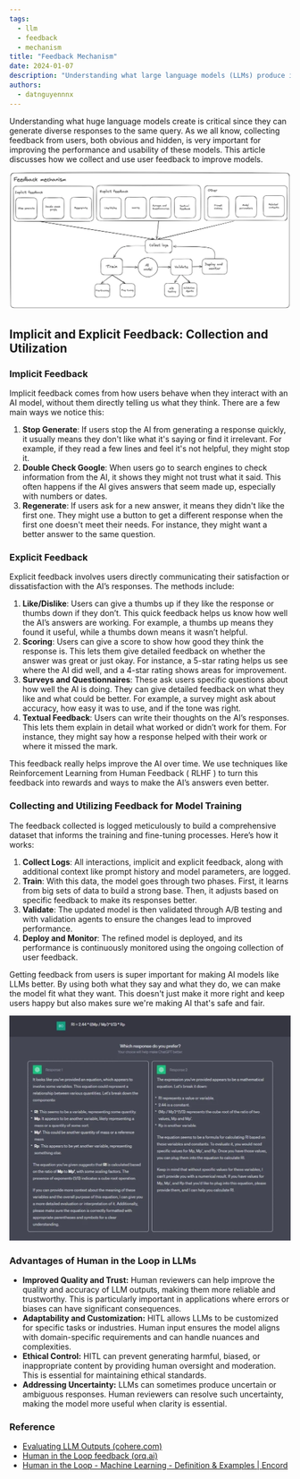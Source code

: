```yaml
---
tags:
  - llm
  - feedback
  - mechanism
title: "Feedback Mechanism"
date: 2024-01-07
description: "Understanding what large language models (LLMs) produce is important because they can give different answers to the same question. Collecting user feedback, both obvious and hidden, is key to improving these models. Implicit feedback includes actions like stopping the AI, checking Google, or regenerating responses. Explicit feedback involves direct input like likes, scores, surveys, and textual comments. This feedback helps improve AI through techniques like Reinforcement Learning from Human Feedback (RLHF). The process involves collecting logs, training, validating, deploying, and monitoring. Human-in-the-loop (HITL) feedback ensures quality, customization, ethical control, and clarity in LLMs."
authors:
  - datnguyennnx
---
```


Understanding what huge language models create is critical since they can generate diverse responses to the same query. As we all know, collecting feedback from users, both obvious and hidden, is very important for improving the performance and usability of these models. This article discusses how we collect and use user feedback to improve models.

![Feedback Diagram](assets/Feedback-mechanism.webp)

## Implicit and Explicit Feedback: Collection and Utilization
### Implicit Feedback
Implicit feedback comes from how users behave when they interact with an AI model, without them directly telling us what they think. There are a few main ways we notice this:

1. **Stop Generate**: If users stop the AI from generating a response quickly, it usually means they don't like what it's saying or find it irrelevant. For example, if they read a few lines and feel it's not helpful, they might stop it.
2. **Double Check Google**: When users go to search engines to check information from the AI, it shows they might not trust what it said. This often happens if the AI gives answers that seem made up, especially with numbers or dates.
3. **Regenerate**: If users ask for a new answer, it means they didn't like the first one. They might use a button to get a different response when the first one doesn't meet their needs. For instance, they might want a better answer to the same question.

### Explicit Feedback
Explicit feedback involves users directly communicating their satisfaction or dissatisfaction with the AI’s responses. The methods include:

1. **Like/Dislike**: Users can give a thumbs up if they like the response or thumbs down if they don’t. This quick feedback helps us know how well the AI’s answers are working. For example, a thumbs up means they found it useful, while a thumbs down means it wasn’t helpful.
2. **Scoring**: Users can give a score to show how good they think the response is. This lets them give detailed feedback on whether the answer was great or just okay. For instance, a 5-star rating helps us see where the AI did well, and a 4-star rating shows areas for improvement.
3. **Surveys and Questionnaires**: These ask users specific questions about how well the AI is doing. They can give detailed feedback on what they like and what could be better. For example, a survey might ask about accuracy, how easy it was to use, and if the tone was right.
4. **Textual Feedback**: Users can write their thoughts on the AI’s responses. This lets them explain in detail what worked or didn’t work for them. For instance, they might say how a response helped with their work or where it missed the mark.

This feedback really helps improve the AI over time. We use techniques like Reinforcement Learning from Human Feedback ( RLHF ) to turn this feedback into rewards and ways to make the AI’s answers even better.

### Collecting and Utilizing Feedback for Model Training
The feedback collected is logged meticulously to build a comprehensive dataset that informs the training and fine-tuning processes. Here’s how it works:

1. **Collect Logs**: All interactions, implicit and explicit feedback, along with additional context like prompt history and model parameters, are logged.
2. **Train**: With this data, the model goes through two phases. First, it learns from big sets of data to build a strong base. Then, it adjusts based on specific feedback to make its responses better.
3. **Validate**: The updated model is then validated through A/B testing and with validation agents to ensure the changes lead to improved performance.
4. **Deploy and Monitor**: The refined model is deployed, and its performance is continuously monitored using the ongoing collection of user feedback.

Getting feedback from users is super important for making AI models like LLMs better. By using both what they say and what they do, we can make the model fit what they want. This doesn't just make it more right and keep users happy but also makes sure we're making AI that's safe and fair.

![Figure: ChatGPT asked user to choose response.](assets/Draft-choosing.webp)

### Advantages of Human in the Loop in LLMs
- **Improved Quality and Trust:** Human reviewers can help improve the quality and accuracy of LLM outputs, making them more reliable and trustworthy. This is particularly important in applications where errors or biases can have significant consequences.
- **Adaptability and Customization:** HITL allows LLMs to be customized for specific tasks or industries. Human input ensures the model aligns with domain-specific requirements and can handle nuances and complexities.
- **Ethical Control:** HITL can prevent generating harmful, biased, or inappropriate content by providing human oversight and moderation. This is essential for maintaining ethical standards.
- **Addressing Uncertainty:** LLMs can sometimes produce uncertain or ambiguous responses. Human reviewers can resolve such uncertainty, making the model more useful when clarity is essential.

### Reference
- [Evaluating LLM Outputs (cohere.com)](https://cohere.com/blog/evaluating-llm-outputs)
- [Human in the Loop feedback (orq.ai)](https://docs.orq.ai/docs/human-in-the-loop-feedback)
- [Human in the Loop - Machine Learning - Definition & Examples | Encord](https://encord.com/blog/human-in-the-loop-ai/#:~:text=What%20is%20HITL%3F-,Human%2Din%2Dthe%2Dloop%20(HITL)%20is%20an,%2C%20accuracy%2C%20and%20training%20outcomes.)